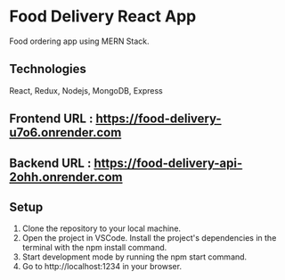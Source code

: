 # Food Delivery React App

Food ordering app using MERN Stack.

## Technologies

React, Redux, Nodejs, MongoDB, Express

## Frontend URL : https://food-delivery-u7o6.onrender.com

## Backend URL : https://food-delivery-api-2ohh.onrender.com

## Setup

1. Clone the repository to your local machine.
2. Open the project in VSCode. Install the project's dependencies in the
   terminal with the npm install command.
3. Start development mode by running the npm start command.
4. Go to http://localhost:1234 in your browser.
